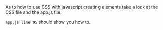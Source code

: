 As to how to use CSS with javascript creating elements take a look at the CSS file and the app.js file.

`app.js line 95` should show you how to.
